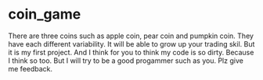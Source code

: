 # coin_game
There are three coins such as apple coin, pear coin and pumpkin coin. They have each different variability.
It will be able to grow up your trading skil.
But it is my first project. And I think for you to think my code is so dirty. Because I think so too.
But I will try to be a good progammer such as you.
Plz give me feedback.
